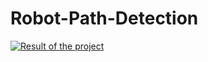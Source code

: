 # Robot-Path-Detection

[![Result of the project](http://img.youtube.com/vi/ujSPnet0BKs/0.jpg)](http://www.youtube.com/watch?v=ujSPnet0BKs)
